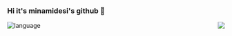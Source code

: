 ### Hi it's minamidesi's github 👋

<!--
**iamshrouddd/iamshrouddd** is a ✨ _special_ ✨ repository because its `README.md` (this file) appears on your GitHub profile.

Here are some ideas to get you started:

- 🔭 I’m currently working on ...
- 🌱 I’m currently learning ...
- 👯 I’m looking to collaborate on ...
- 🤔 I’m looking for help with ...
- 💬 Ask me about ...
- 📫 How to reach me: ...
- 😄 Pronouns: ...
- ⚡ Fun fact: ...
-->

<img src="https://github-readme-stats.vercel.app/api/top-langs/?username=minamidesi" alt="language">

<img align="right" src="https://github-readme-stats.vercel.app/api?username=minamidesi&show_icons=true&icon_color=CE1D2D&text_color=718096&bg_color=ffffff&hide_title=true" />
